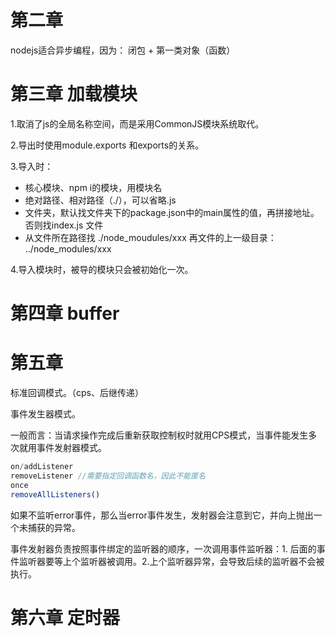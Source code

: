 # 第二章

nodejs适合异步编程，因为： 闭包 + 第一类对象（函数）

# 第三章 加载模块

1.取消了js的全局名称空间，而是采用CommonJS模块系统取代。

2.导出时使用module.exports 和exports的关系。

3.导入时：

- 核心模块、npm i的模块，用模块名
- 绝对路径、相对路径（./），可以省略.js
- 文件夹，默认找文件夹下的package.json中的main属性的值，再拼接地址。否则找index.js 文件
- 从文件所在路径找 ./node_moudules/xxx 再文件的上一级目录： ../node_modules/xxx

4.导入模块时，被导的模块只会被初始化一次。

# 第四章 buffer

# 第五章

标准回调模式。（cps、后继传递）

事件发生器模式。

一般而言：当请求操作完成后重新获取控制权时就用CPS模式，当事件能发生多次就用事件发射器模式。

```js
on/addListener
removeListener //需要指定回调函数名，因此不能匿名
once
removeAllListeners()
```

如果不监听error事件，那么当error事件发生，发射器会注意到它，并向上抛出一个未捕获的异常。

事件发射器负责按照事件绑定的监听器的顺序，一次调用事件监听器：1. 后面的事件监听器要等上个监听器被调用。2.上个监听器异常，会导致后续的监听器不会被执行。

# 第六章 定时器